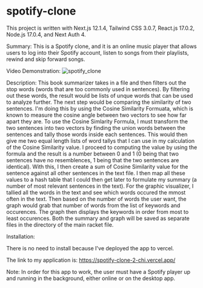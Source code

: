 # spotify-clone

This project is written with Next.js 12.1.4, Tailwind CSS 3.0.7, React.js 17.0.2, Node.js 17.0.4, and Next Auth 4.

Summary: This is a Spotify clone, and it is an online music player that allows users to log into their Spotify account, listen to songs from their playlists, rewind and skip forward songs. 

Video Demonstration: 
![spotify_clone](https://user-images.githubusercontent.com/85794656/161366067-a2fe8008-483f-4a67-a1b5-2da947b7b50b.gif)


Description: This book summarizer takes in a file and then filters out the stop words (words that are too commonly used in sentences). By filtering out these words, the result would be lists of unque words that can be used to analyze further. The next step would be comparing the similarity of two sentences. I'm doing this by using the Cosine Similarity Formuata, which is known to measure the cosine angle between two vectors to see how far apart they are. To use the Cosine Simlarity Formula, I must transform the two sentences into two vectors by finding the union words between the sentences and tally those words inside each sentences. This would then give me two equal length lists of word tallys that I can use in my calculation of the Cosine Similarity value. I proceed to computing the value by using the formula and the result is a number between 0 and 1 (0 being that two sentences have no resemblences, 1 being that the two sentences are identical). With this, I then create a sum of Cosine Similarity value for the sentence against all other sentences in the text file. I then map all these values to a hash table that I could then get later to formulate my summary (a number of most relevant sentences in the text). For the graphic visualizer, I tallied all the words in the text and see which words occured the mmost often in the text. Then based on the number of words the user want, the graph would grab that number of words from the list of keywords and occurences. The graph then displays the keywords in order from most to least occurences. Both the summary and graph will be saved as separate files in the directory of the main racket file.

Installation:

There is no need to install because I've deployed the app to vercel.

The link to my application is: https://spotify-clone-2-chi.vercel.app/

Note: In order for this app to work, the user must have a Spotify player up and running in the background, either online or on the desktop app.


